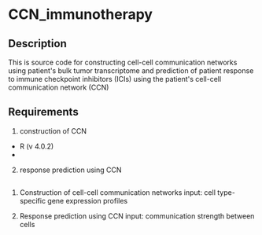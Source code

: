# CCN_immunotherapy
## Description
This is source code for constructing cell-cell communication networks using patient's bulk tumor transcriptome and prediction of patient response to immune checkpoint inhibitors (ICIs) using the patient's cell-cell communication network (CCN)

## Requirements
1. construction of CCN
- R (v 4.0.2)
- 

2. response prediction using CCN

## 
1. Construction of cell-cell communication networks
input: cell type-specific gene expression profiles

2. Response prediction using CCN
input: communication strength between cells
